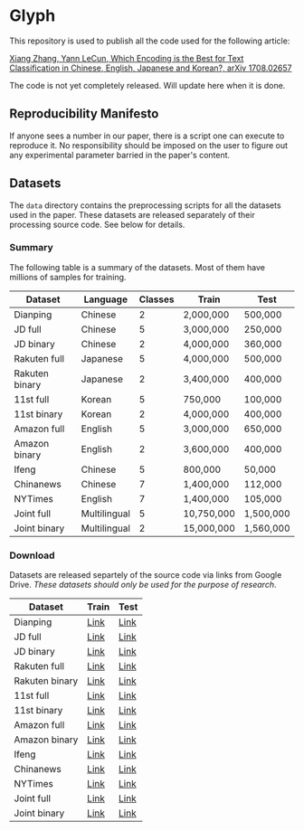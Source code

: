 # Glyph

This repository is used to publish all the code used for the following article:

[Xiang Zhang, Yann LeCun, Which Encoding is the Best for Text Classification in Chinese, English, Japanese and Korean?, arXiv 1708.02657](https://arxiv.org/abs/1708.02657)

The code is not yet completely released. Will update here when it is done.

## Reproducibility Manifesto

If anyone sees a number in our paper, there is a script one can execute to reproduce it. No responsibility should be imposed on the user to figure out any experimental parameter barried in the paper's content.

## Datasets

The `data` directory contains the preprocessing scripts for all the datasets used in the paper. These datasets are released separately of their processing source code. See below for details.

### Summary

The following table is a summary of the datasets. Most of them have millions of samples for training.

| Dataset        | Language     | Classes | Train      | Test      |
|----------------|--------------|---------|------------|-----------|
| Dianping       | Chinese      | 2       | 2,000,000  | 500,000   |
| JD full        | Chinese      | 5       | 3,000,000  | 250,000   |
| JD binary      | Chinese      | 2       | 4,000,000  | 360,000   |
| Rakuten full   | Japanese     | 5       | 4,000,000  | 500,000   |
| Rakuten binary | Japanese     | 2       | 3,400,000  | 400,000   |
| 11st full      | Korean       | 5       | 750,000    | 100,000   |
| 11st binary    | Korean       | 2       | 4,000,000  | 400,000   |
| Amazon full    | English      | 5       | 3,000,000  | 650,000   |
| Amazon binary  | English      | 2       | 3,600,000  | 400,000   |
| Ifeng          | Chinese      | 5       | 800,000    | 50,000    |
| Chinanews      | Chinese      | 7       | 1,400,000  | 112,000   |
| NYTimes        | English      | 7       | 1,400,000  | 105,000   |
| Joint full     | Multilingual | 5       | 10,750,000 | 1,500,000 |
| Joint binary   | Multilingual | 2       | 15,000,000 | 1,560,000 |

### Download

Datasets are released separtely of the source code via links from Google Drive. *These datasets should only be used for the purpose of research*.

| Dataset        | Train                          | Test                          |
|----------------|--------------------------------|-------------------------------|
| Dianping       | [Link](https://goo.gl/uKPxyo)  | [Link](https://goo.gl/2QZpLx) |
| JD full        | [Link](https://goo.gl/u3vsak)  | [Link](https://goo.gl/hLZRky) |
| JD binary      | [Link](https://goo.gl/ZPj1ip)  | [Link](https://goo.gl/bqiEfP) |
| Rakuten full   | [Link](https://goo.gl/A7y14i)  | [Link](https://goo.gl/ve4mup) |
| Rakuten binary | [Link](https://goo.gl/3kYQ2f)  | [Link](https://goo.gl/m8FpeH) |
| 11st full      | [Link](https://goo.gl/F1oPBX)  | [Link](https://goo.gl/ZpTLND) |
| 11st binary    | [Link](https://goo.gl/8Qi7ao)  | [Link](https://goo.gl/nbBhFq) |
| Amazon full    | [Link](https://goo.gl/UzQWaj)  | [Link](https://goo.gl/EXkzWs) |
| Amazon binary  | [Link](https://goo.gl/u7AxWS)  | [Link](https://goo.gl/2fft8x) |
| Ifeng          | [Link](https://goo.gl/AtKsq4)  | [Link](https://goo.gl/tLWojy) |
| Chinanews      | [Link](https://goo.gl/1p4kdx)  | [Link](https://goo.gl/rxvhCJ) |
| NYTimes        | [Link](https://goo.gl/2hZeqd)  | [Link](https://goo.gl/66EDa5) |
| Joint full     | [Link](https://goo.gl/AJfzLC)  | [Link](https://goo.gl/mibMsV) |
| Joint binary   | [Link](https://goo.gl/YLMqNe)  | [Link](https://goo.gl/WRXQuJ) |
